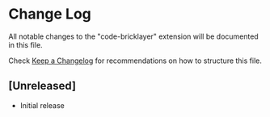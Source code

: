 # Change Log

All notable changes to the "code-bricklayer" extension will be documented in this file.

Check [Keep a Changelog](http://keepachangelog.com/) for recommendations on how to structure this file.

## [Unreleased]

- Initial release